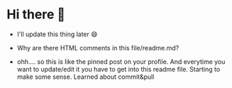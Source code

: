 # Hi there 👋
- I'll update this thing later 😄
- Why are there HTML comments in this file/readme.md?

- ohh.... so this is like the pinned post on your profile. And everytime you want to update/edit it you have to get into this readme file. Starting to make some sense. Learned about commit&pull




<!--
**kkvToni73/kkvToni73** is a ✨ _special_ ✨ repository because its `README.md` (this file) appears on your GitHub profile.

Here are some ideas to get you started:

- 🔭 I’m currently working on ...
- 🌱 I’m currently learning ...
- 👯 I’m looking to collaborate on ...
- 🤔 I’m looking for help with ...
- 💬 Ask me about ...
- 📫 How to reach me: ...
- 😄 Pronouns: ...
- ⚡ Fun fact: ...
-->
